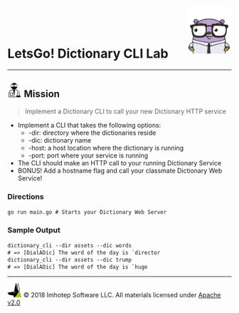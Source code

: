 
<img src="../assets/gophernand.png" align="right" width="100" height="auto"/>

<br/>
<br/>
<br/>

# LetsGo! Dictionary CLI Lab

---
## <img src="../assets/lab.png" width="auto" height="32"/> Mission

> Implement a Dictionary CLI to call your new Dictionary HTTP service

* Implement a CLI that takes the following options:
  * -dir: directory where the dictionaries reside
  * -dic: dictionary name
  * -host: a host location where the dictionary is running
  * -port: port where your service is running
* The CLI should make an HTTP call to your running Dictionary Service
* BONUS! Add a hostname flag and call your classmate Dictionary Web Service!

### Directions

```shell
go run main.go # Starts your Dictionary Web Server
```

### Sample Output

```shell
dictionary_cli --dir assets --dic words
# => [DialADic] The word of the day is `director
dictionary_cli --dir assets --dic trump
# => [DialADic] The word of the day is `huge
```

---
<img src="../assets/imhotep_logo.png" width="32" height="auto"/> © 2018 Imhotep Software LLC.
All materials licensed under [Apache v2.0](http://www.apache.org/licenses/LICENSE-2.0)